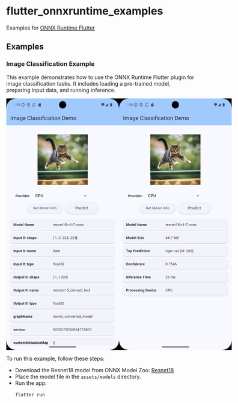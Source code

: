 # flutter_onnxruntime_examples

Examples for [ONNX Runtime Flutter](https://github.com/masicai/flutter_onnxruntime)

## Examples

### Image Classification Example

This example demonstrates how to use the ONNX Runtime Flutter plugin for image classification tasks. It includes loading a pre-trained model, preparing input data, and running inference.


<div style="display: flex; justify-content: space-between;">
    <img src="images/classification_metadata.png" width="300" alt="Image classification model metadata"/>
    <img src="images/classification_inference.png" width="300" alt="Image classification inference results"/>
</div>

To run this example, follow these steps:

* Download the Resnet18 model from ONNX Model Zoo: [Resnet18](https://github.com/onnx/models/blob/main/validated/vision/classification/resnet/model/resnet18-v1-7.onnx)
* Place the model file in the `assets/models` directory.
* Run the app:
    ```bash
    flutter run
    ```
